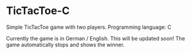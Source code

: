 # TicTacToe-C
Simple TicTacToe game with two players. Programming language: C

Currently the game is in German / English. This will be updated soon!
The game automatically stops and shows the winner.
